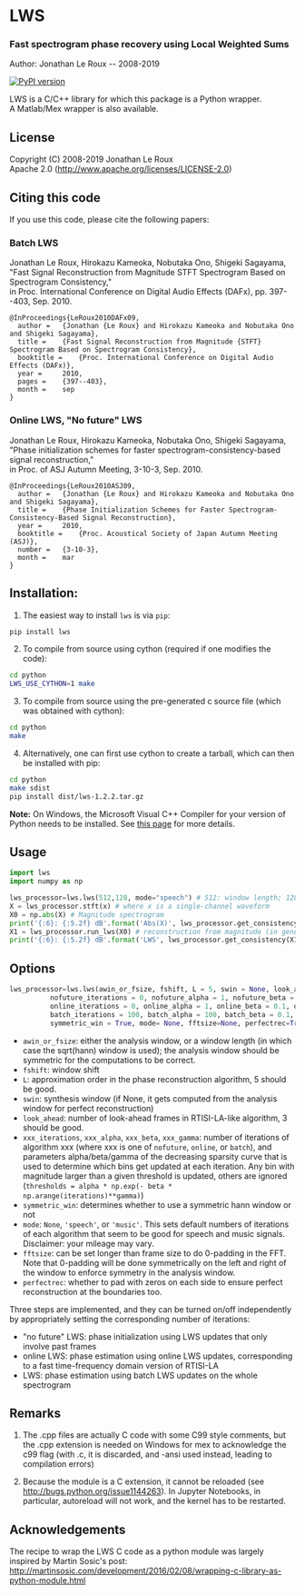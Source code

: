 LWS
===

### Fast spectrogram phase recovery using Local Weighted Sums ###

Author: Jonathan Le Roux -- 2008-2019

[![PyPI version](https://badge.fury.io/py/lws.svg)](https://badge.fury.io/py/lws)

LWS is a C/C++ library for which this package is a Python wrapper.  
A Matlab/Mex wrapper is also available.

License
-------

Copyright (C) 2008-2019 Jonathan Le Roux  
Apache 2.0  (http://www.apache.org/licenses/LICENSE-2.0)

Citing this code
----------------

If you use this code, please cite the following papers:

### Batch LWS ###

Jonathan Le Roux, Hirokazu Kameoka, Nobutaka Ono, Shigeki Sagayama,  
"Fast Signal Reconstruction from Magnitude STFT Spectrogram Based on Spectrogram Consistency,"  
in Proc. International Conference on Digital Audio Effects (DAFx), pp. 397--403, Sep. 2010.

    @InProceedings{LeRoux2010DAFx09,
      author =	 {Jonathan {Le Roux} and Hirokazu Kameoka and Nobutaka Ono and Shigeki Sagayama},
      title =	 {Fast Signal Reconstruction from Magnitude {STFT} Spectrogram Based on Spectrogram Consistency},
      booktitle =	 {Proc. International Conference on Digital Audio Effects (DAFx)},
      year =	 2010,
      pages =	 {397--403},
      month =	 sep
    }


### Online LWS, "No future" LWS ###

Jonathan Le Roux, Hirokazu Kameoka, Nobutaka Ono, Shigeki Sagayama,  
"Phase initialization schemes for faster spectrogram-consistency-based signal reconstruction,"  
in Proc. of ASJ Autumn Meeting, 3-10-3, Sep. 2010.

    @InProceedings{LeRoux2010ASJ09,
      author =	 {Jonathan {Le Roux} and Hirokazu Kameoka and Nobutaka Ono and Shigeki Sagayama},
      title =	 {Phase Initialization Schemes for Faster Spectrogram-Consistency-Based Signal Reconstruction},
      year =	 2010,
      booktitle =	 {Proc. Acoustical Society of Japan Autumn Meeting (ASJ)},
      number =	 {3-10-3},
      month =	 mar
    }


Installation:
-------------

1) The easiest way to install `lws` is via `pip`:

```sh
pip install lws
```

2) To compile from source using cython (required if one modifies the code):

```sh
cd python
LWS_USE_CYTHON=1 make
```

3) To compile from source using the pre-generated c source file (which was obtained with cython):

```sh
cd python
make
```
    
4) Alternatively, one can first use cython to create a tarball, which can then be installed with pip:

```sh
cd python
make sdist
pip install dist/lws-1.2.2.tar.gz
```

**Note:** On Windows, the Microsoft Visual C++ Compiler for your version of Python needs to be installed. See [this page](https://wiki.python.org/moin/WindowsCompilers) for more details.

Usage
-----

```python
import lws
import numpy as np

lws_processor=lws.lws(512,128, mode="speech") # 512: window length; 128: window shift
X = lws_processor.stft(x) # where x is a single-channel waveform
X0 = np.abs(X) # Magnitude spectrogram
print('{:6}: {:5.2f} dB'.format('Abs(X)', lws_processor.get_consistency(X0)))
X1 = lws_processor.run_lws(X0) # reconstruction from magnitude (in general, one can reconstruct from an initial complex spectrogram)
print('{:6}: {:5.2f} dB'.format('LWS', lws_processor.get_consistency(X1)))
```

Options
-------

```python
lws_processor=lws.lws(awin_or_fsize, fshift, L = 5, swin = None, look_ahead = 3,
		  nofuture_iterations = 0, nofuture_alpha = 1, nofuture_beta = 0.1, nofuture_gamma = 1,
		  online_iterations = 0, online_alpha = 1, online_beta = 0.1, online_gamma = 1,
		  batch_iterations = 100, batch_alpha = 100, batch_beta = 0.1, batch_gamma = 1,
		  symmetric_win = True, mode= None, fftsize=None, perfectrec=True)
```

* `awin_or_fsize`: either the analysis window, or a window length (in which case the sqrt(hann) window is used); the analysis window should be symmetric for the computations to be correct.
* `fshift`: window shift
* `L`: approximation order in the phase reconstruction algorithm, 5 should be good.
* `swin`: synthesis window (if None, it gets computed from the analysis window for perfect reconstruction)
* `look_ahead`: number of look-ahead frames in RTISI-LA-like algorithm, 3 should be good.
* `xxx_iterations`, `xxx_alpha`, `xxx_beta`, `xxx_gamma`: number of iterations of algorithm xxx (where xxx is one of `nofuture`, `online`, or `batch`), and parameters alpha/beta/gamma of the decreasing sparsity curve that is used to determine which bins get updated at each iteration. Any bin with magnitude larger than a given threshold is updated, others are ignored (`thresholds = alpha * np.exp(- beta * np.arange(iterations)**gamma)`)
* `symmetric_win`: determines whether to use a symmetric hann window or not
* `mode`: `None`, `'speech'`, or `'music'`. This sets default numbers of iterations of each algorithm that seem to be good for speech and music signals. Disclaimer: your mileage may vary.
* `fftsize`: can be set longer than frame size to do 0-padding in the FFT. Note that 0-padding will be done symmetrically on the left and right of the window to enforce symmetry in the analysis window.
* `perfectrec`: whether to pad with zeros on each side to ensure perfect reconstruction at the boundaries too. 

Three steps are implemented, and they can be turned on/off independently by appropriately setting the corresponding number of iterations:

* "no future" LWS: phase initialization using LWS updates that only involve past frames
* online LWS: phase estimation using online LWS updates, corresponding to a fast time-frequency domain version of RTISI-LA
* LWS: phase estimation using batch LWS updates on the whole spectrogram




Remarks
-------

1) The .cpp files are actually C code with some C99 style comments, but the .cpp extension is needed on Windows for mex to acknowledge the c99 flag (with .c, it is discarded, and -ansi used instead, leading to compilation errors)

2) Because the module is a C extension, it cannot be reloaded (see <http://bugs.python.org/issue1144263>). In Jupyter Notebooks, in particular, autoreload will not work, and the kernel has to be restarted.


Acknowledgements
----------------

The recipe to wrap the LWS C code as a python module was largely inspired by Martin Sosic's post: http://martinsosic.com/development/2016/02/08/wrapping-c-library-as-python-module.html
